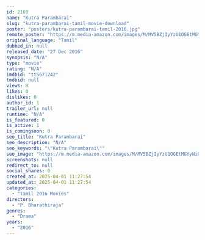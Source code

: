 ```yaml
---
id: 2160
name: "Kutra Parambarai"
slug: "kutra-parambarai-tamil-movie-download"
poster: "posters/kutra-parambarai-tamil-2016.jpg"
remote_poster: "https://m.media-amazon.com/images/M/MV5BZjIyYzU1OGEtMGYyNi00MWQ0LTkzYWUtZDJmNzViOTgyOWMyXkEyXkFqcGdeQXVyNjU2MTQ0MTI@._V1_SX300.jpg"
original_language: "Tamil"
dubbed_in: null
released_date: "27 Dec 2016"
synopsis: "N/A"
type: "movie"
rating: "N/A"
imdbid: "tt5671242"
tmdbid: null
views: 0
likes: 0
dislikes: 0
author_id: 1
trailer_url: null
runtime: "N/A"
is_featured: 0
is_active: 1
is_comingsoon: 0
seo_title: "Kutra Parambarai"
seo_description: "N/A"
seo_keywords: "\"Kutra Parambarai\""
seo_image: "https://m.media-amazon.com/images/M/MV5BZjIyYzU1OGEtMGYyNi00MWQ0LTkzYWUtZDJmNzViOTgyOWMyXkEyXkFqcGdeQXVyNjU2MTQ0MTI@._V1_SX300.jpg"
screenshots: null
redirect_to: null
social_shares: 0
created_at: 2025-04-01 11:27:54
updated_at: 2025-04-01 11:27:54
categories:
  - "Tamil 2016 Movies"
directors:
  - "P. Bharathiraja"
genres:
  - "Drama"
years:
  - "2016"
---
```

